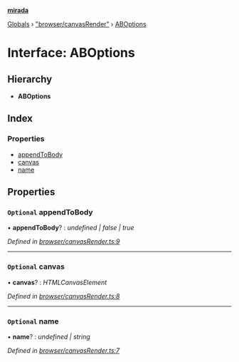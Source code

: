 **[mirada](../README.md)**

[Globals](../README.md) › ["browser/canvasRender"](../modules/_browser_canvasrender_.md) › [ABOptions](_browser_canvasrender_.aboptions.md)

# Interface: ABOptions

## Hierarchy

* **ABOptions**

## Index

### Properties

* [appendToBody](_browser_canvasrender_.aboptions.md#optional-appendtobody)
* [canvas](_browser_canvasrender_.aboptions.md#optional-canvas)
* [name](_browser_canvasrender_.aboptions.md#optional-name)

## Properties

### `Optional` appendToBody

• **appendToBody**? : *undefined | false | true*

*Defined in [browser/canvasRender.ts:9](https://github.com/cancerberoSgx/mirada/blob/cd60774/mirada/src/browser/canvasRender.ts#L9)*

___

### `Optional` canvas

• **canvas**? : *HTMLCanvasElement*

*Defined in [browser/canvasRender.ts:8](https://github.com/cancerberoSgx/mirada/blob/cd60774/mirada/src/browser/canvasRender.ts#L8)*

___

### `Optional` name

• **name**? : *undefined | string*

*Defined in [browser/canvasRender.ts:7](https://github.com/cancerberoSgx/mirada/blob/cd60774/mirada/src/browser/canvasRender.ts#L7)*
